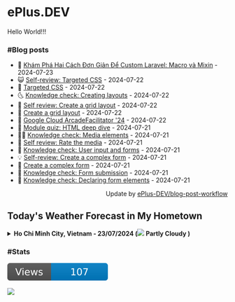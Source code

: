 # ePlus.DEV

Hello World!!!

### #Blog posts

- 🧰 [Khám Phá Hai Cách Đơn Giản Để Custom Laravel: Macro và Mixin](https://eplus.dev/kham-pha-hai-cach-don-gian-de-custom-laravel-macro-va-mixin) - 2024-07-23 
- 😺 [Self-review: Targeted CSS](https://eplus.dev/self-review-targeted-css) - 2024-07-22 
- 🗽 [Targeted CSS](https://eplus.dev/targeted-css) - 2024-07-22 
- 🌜 [Knowledge check: Creating layouts](https://eplus.dev/knowledge-check-creating-layouts) - 2024-07-22 
- 📝 [Self review: Create a grid layout](https://eplus.dev/self-review-create-a-grid-layout) - 2024-07-22 
- 🚀 [Create a grid layout](https://eplus.dev/create-a-grid-layout) - 2024-07-22 
- 💼 [Google Cloud ArcadeFacilitator &#39;24](https://eplus.dev/google-cloud-arcade-facilitator-24) - 2024-07-22 
- 🦣 [Module quiz: HTML deep dive](https://eplus.dev/module-quiz-html-deep-dive) - 2024-07-21 
- 👨‍🏫 [Knowledge check: Media elements](https://eplus.dev/knowledge-check-media-elements) - 2024-07-21 
- 🔭 [Self review: Rate the media](https://eplus.dev/self-review-rate-the-media) - 2024-07-21 
- 🤡 [Knowledge check: User input and forms](https://eplus.dev/knowledge-check-user-input-and-forms) - 2024-07-21 
- 💡 [Self-review: Create a complex form](https://eplus.dev/self-review-create-a-complex-form) - 2024-07-21 
- 🦣 [Create a complex form](https://eplus.dev/create-a-complex-form) - 2024-07-21 
- 💪 [Knowledge check: Form submission](https://eplus.dev/knowledge-check-form-submission) - 2024-07-21 
- 🤡 [Knowledge check: Declaring form elements](https://eplus.dev/knowledge-check-declaring-form-elements) - 2024-07-21 


<div align="right">
    Update by <a target="_blank" href="https://github.com/ePlus-DEV/blog-post-workflow">ePlus-DEV/blog-post-workflow</a>
</div>


## Today's Weather Forecast in My Hometown



<details>
    <summary><b>Ho Chi Minh City, Vietnam - 23/07/2024 (<img src="https://cdn.weatherapi.com/weather/64x64/day/116.png" width="25" /> Partly Cloudy )</b>
    </summary>

    
<table>
    <tr>
        <th>Hour</th>
        <td>00:00</td><td>01:00</td><td>02:00</td><td>03:00</td><td>04:00</td><td>05:00</td><td>06:00</td><td>07:00</td><td>08:00</td><td>09:00</td><td>10:00</td><td>11:00</td><td>12:00</td><td>13:00</td><td>14:00</td><td>15:00</td><td>16:00</td><td>17:00</td><td>18:00</td><td>19:00</td><td>20:00</td><td>21:00</td><td>22:00</td><td>23:00</td>
    </tr>
    <tr>
        <th>Weather</th>
        <td><img src="https://cdn.weatherapi.com/weather/64x64/night/113.png"></img></td><td><img src="https://cdn.weatherapi.com/weather/64x64/night/116.png"></img></td><td><img src="https://cdn.weatherapi.com/weather/64x64/night/116.png"></img></td><td><img src="https://cdn.weatherapi.com/weather/64x64/night/116.png"></img></td><td><img src="https://cdn.weatherapi.com/weather/64x64/night/116.png"></img></td><td><img src="https://cdn.weatherapi.com/weather/64x64/night/116.png"></img></td><td><img src="https://cdn.weatherapi.com/weather/64x64/day/143.png"></img></td><td><img src="https://cdn.weatherapi.com/weather/64x64/day/116.png"></img></td><td><img src="https://cdn.weatherapi.com/weather/64x64/day/200.png"></img></td><td><img src="https://cdn.weatherapi.com/weather/64x64/day/200.png"></img></td><td><img src="https://cdn.weatherapi.com/weather/64x64/day/200.png"></img></td><td><img src="https://cdn.weatherapi.com/weather/64x64/day/116.png"></img></td><td><img src="https://cdn.weatherapi.com/weather/64x64/day/113.png"></img></td><td><img src="https://cdn.weatherapi.com/weather/64x64/day/116.png"></img></td><td><img src="https://cdn.weatherapi.com/weather/64x64/day/116.png"></img></td><td><img src="https://cdn.weatherapi.com/weather/64x64/day/113.png"></img></td><td><img src="https://cdn.weatherapi.com/weather/64x64/day/113.png"></img></td><td><img src="https://cdn.weatherapi.com/weather/64x64/day/113.png"></img></td><td><img src="https://cdn.weatherapi.com/weather/64x64/day/116.png"></img></td><td><img src="https://cdn.weatherapi.com/weather/64x64/night/113.png"></img></td><td><img src="https://cdn.weatherapi.com/weather/64x64/night/116.png"></img></td><td><img src="https://cdn.weatherapi.com/weather/64x64/night/116.png"></img></td><td><img src="https://cdn.weatherapi.com/weather/64x64/night/116.png"></img></td><td><img src="https://cdn.weatherapi.com/weather/64x64/night/116.png"></img></td>
    </tr>
    <tr>
        <th>Condition</th>
        <td width="200px">Clear </td><td width="200px">Partly Cloudy </td><td width="200px">Partly Cloudy </td><td width="200px">Partly Cloudy </td><td width="200px">Partly Cloudy </td><td width="200px">Partly Cloudy </td><td width="200px">Mist</td><td width="200px">Partly Cloudy </td><td width="200px">Thundery outbreaks in nearby</td><td width="200px">Thundery outbreaks in nearby</td><td width="200px">Thundery outbreaks in nearby</td><td width="200px">Partly Cloudy </td><td width="200px">Sunny</td><td width="200px">Partly Cloudy </td><td width="200px">Partly Cloudy </td><td width="200px">Sunny</td><td width="200px">Sunny</td><td width="200px">Sunny</td><td width="200px">Partly Cloudy </td><td width="200px">Clear </td><td width="200px">Partly Cloudy </td><td width="200px">Partly Cloudy </td><td width="200px">Partly Cloudy </td><td width="200px">Partly Cloudy </td>
    </tr>
    <tr>
        <th>Temperature</th>
        <td>26 °C</td><td>25.7 °C</td><td>25.6 °C</td><td>25.3 °C</td><td>25.2 °C</td><td>25 °C</td><td>25 °C</td><td>26.3 °C</td><td>28.2 °C</td><td>29.5 °C</td><td>31.1 °C</td><td>32.1 °C</td><td>32.5 °C</td><td>32.8 °C</td><td>33.2 °C</td><td>32.8 °C</td><td>31.9 °C</td><td>30.5 °C</td><td>28.8 °C</td><td>27.8 °C</td><td>27.6 °C</td><td>27.4 °C</td><td>27.2 °C</td><td>27 °C</td>
    </tr>
    <tr>
        <th>Wind</th>
        <td>13.3 kph</td><td>13.3 kph</td><td>13.7 kph</td><td>13 kph</td><td>11.5 kph</td><td>9.7 kph</td><td>9 kph</td><td>12.2 kph</td><td>18 kph</td><td>20.9 kph</td><td>23.4 kph</td><td>25.2 kph</td><td>27 kph</td><td>26.3 kph</td><td>26.3 kph</td><td>25.9 kph</td><td>24.5 kph</td><td>22.3 kph</td><td>18.4 kph</td><td>15.1 kph</td><td>13.7 kph</td><td>13 kph</td><td>13.3 kph</td><td>15.1 kph</td>
    </tr>
</table>


<div align="right">
    Updated at: 2024-07-23T03:33:33Z - by <a target="_blank"
        href="https://github.com/ePlus-DEV/weather-forecast">ePlus-DEV/weather-forecast</a>
</div>
</details>


### #Stats

[![Image of counter](https://github.com/ePlus-DEV/view-counter/blob/main/svg/685088620/badge.svg)](https://github.com/ePlus-DEV/view-counter/blob/main/readme/685088620/week.md)

![](https://komarev.com/ghpvc/?username=ePlus-DEV&style=for-the-badge)
